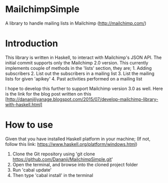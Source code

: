 # MailchimpSimple
A library to handle mailing lists in Mailchimp (http://mailchimp.com/)

# Introduction
This library is written in Haskell, to interact with Mailchimp's JSON API. The initial commit supports only the Mailchimp 2.0 version.
This currently implements couple of methods in the 'lists' section, they are;
	1. Adding subscribers
	2. List out the subscribers in a mailing list
	3. List the mailing lists for given 'apikey'
	4. Past activities performed on a mailing list

I hope to develop this further to support Mailchimp version 3.0 as well. Here is the link for the blog post written on this [http://dananjiliyanage.blogspot.com/2015/07/develop-mailchimp-library-with-haskell.html]

# How to use

Given that you have installed Haskell platform in your machine; 
(If not, follow this link: https://www.haskell.org/platform/windows.html)

1. Clone the Git repository using 'git clone https://github.com/Dananji/MailchimpSimple.git'
2. Open the terminal, and browse into the cloned project folder
4. Run 'cabal update' 
3. Then type 'cabal install' in the terminal